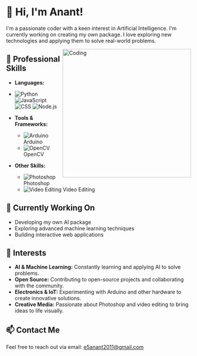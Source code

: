 # 👋 Hi, I'm Anant!

I'm a passionate coder with a keen interest in Artificial Intelligence. I'm currently working on creating my own package. I love exploring new technologies and applying them to solve real-world problems.

<p align="left"><img align="right" alt="Coding" width="350" src="https://mir-s3-cdn-cf.behance.net/project_modules/hd/06f21a161921919.63cd7887d0a70.gif">

## 💼 Professional Skills

- **Languages:**
-  ![Python](https://img.icons8.com/color/48/000000/python.png) ![JavaScript](https://img.icons8.com/color/48/000000/javascript.png) ![CSS](https://img.icons8.com/color/48/000000/css3.png) ![Node.js](https://img.icons8.com/color/48/000000/nodejs.png)

- **Tools & Frameworks:**
  - ![Arduino](https://img.icons8.com/color/48/000000/arduino.png) Arduino
  - ![OpenCV](https://img.icons8.com/color/48/000000/opencv.png) OpenCV

- **Other Skills:**
  - ![Photoshop](https://img.icons8.com/color/48/000000/adobe-photoshop.png) Photoshop
  - ![Video Editing](https://img.icons8.com/color/48/000000/video-editing.png) Video Editing

## 🚀 Currently Working On

- Developing my own AI package
- Exploring advanced machine learning techniques
- Building interactive web applications

## 🌟 Interests

- **AI & Machine Learning:** Constantly learning and applying AI to solve problems.
- **Open Source:** Contributing to open-source projects and collaborating with the community.
- **Electronics & IoT:** Experimenting with Arduino and other hardware to create innovative solutions.
- **Creative Media:** Passionate about Photoshop and video editing to bring ideas to life visually.

## 📫 Contact Me

Feel free to reach out via email: [e5anant2011@gmail.com](mailto:e5anant2011@gmail.com)

